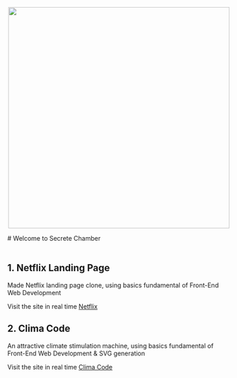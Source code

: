 <p align="center"><img src="https://pm1.narvii.com/6831/5e8b1024f5fee5d43f45be8ca365cda5095865d8v2_hq.jpg" width="500"/></p>
# Welcome to Secrete Chamber
<br>
<br>

## 1. Netflix Landing Page
   <p>Made Netflix landing page clone, using basics fundamental of Front-End Web Development </p>
   Visit the site in real time <a href="https://ottlandingpage.netlify.app/">Netflix</a>

## 2. Clima Code
   <p>An attractive climate stimulation machine, using basics fundamental of Front-End Web Development & SVG generation </p>
   Visit the site in real time <a href="https://climacode-by-drs.netlify.app/">Clima Code</a>
